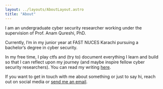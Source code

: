 ```yaml
---
layout: ../layouts/AboutLayout.astro
title: "About"
---
```


I am an undergraduate cyber security researcher working under the supervision of Prof. Anam Qureshi, PhD.

Currently, I’m in my junior year at FAST NUCES Karachi pursuing a bachelor’s degree in cyber security.

In my free time, I play ctfs and (try to) document everything I learn and build so that I can reflect upon my journey (and maybe inspire fellow cyber security researchers). You can read my writing [here](/).

If you want to get in touch with me about something or just to say hi, reach out on social media or [send me an email](mailto:hi@hafizfarhad.com).
